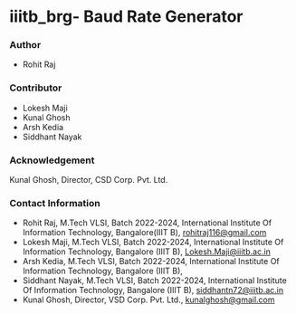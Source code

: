 # iiitb_brg- Baud Rate Generator

### Author
- Rohit Raj

### Contributor
- Lokesh Maji
- Kunal Ghosh 
- Arsh Kedia
- Siddhant Nayak
### Acknowledgement 
Kunal Ghosh, Director, CSD Corp. Pvt. Ltd.
### Contact Information
- Rohit Raj, M.Tech VLSI, Batch 2022-2024, International Institute Of Information Technology, Bangalore(IIIT B), rohitraj116@gmail.com
- Lokesh Maji, M.Tech VLSI, Batch 2022-2024, International Institute Of Information Technology, Bangalore (IIIT B), Lokesh.Maji@iiitb.ac.in
- Arsh Kedia, M.Tech VLSI, Batch 2022-2024, International Institute Of Information Technology, Bangalore (IIIT B), 
- Siddhant Nayak, M.Tech VLSI, Batch 2022-2024, International Institute Of Information Technology, Bangalore (IIIT B), siddhantn72@iiitb.ac.in
- Kunal Ghosh, Director, VSD Corp. Pvt. Ltd., kunalghosh@gmail.com
